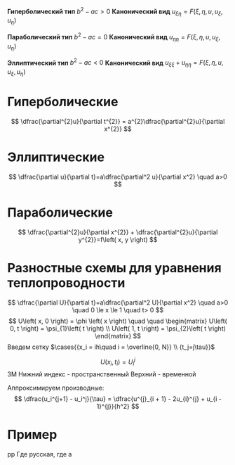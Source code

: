 **Гиперболический тип**
	$b^2-ac>0$
**Канонический вид**
	$u_{\xi\eta}=F(\xi,\eta, u, u_\xi, u_\eta)$

**Параболический тип**
	$b^2-ac=0$
**Канонический вид**
	$u_{\eta\eta}=F(\xi,\eta, u, u_\xi, u_\eta)$

**Эллиптический тип**
	$b^2-ac<0$
**Канонический вид**
	$u_{\xi\xi}+u_{\eta\eta}=F(\xi,\eta, u, u_\xi, u_\eta)$
# Гиперболические
$$
\dfrac{\partial^{2}u}{\partial t^{2}} = a^{2}\dfrac{\partial^{2}u}{\partial x^{2}}
$$
# Эллиптические
$$
\dfrac{\partial u}{\partial t}=a\dfrac{\partial^2 u}{\partial x^2} \quad a>0
$$
# Параболические
$$
\dfrac{\partial^{2}u}{\partial x^{2}} + \dfrac{\partial^{2}u}{\partial y^{2}}=f\left( x, y \right)
$$



# Разностные схемы для уравнения теплопроводности
$$
\dfrac{\partial U}{\partial t}=a\dfrac{\partial^2 U}{\partial x^2} \quad a>0 \quad 0 \le x \le 1 \quad t> 0
$$
$$
U\left( x, 0 \right) = \phi \left( x \right)  \quad  \quad \begin{matrix}
U\left( 0, t \right)  = \psi_{1}\left( t \right)    \\
U\left( 1, t \right) = \psi_{2}\left( t \right) 
\end{matrix}
$$
Введем сетку $\cases{{x_i = ih\quad i = \overline{0, N}} \\ {t_j=j\tau}}$ 

$$
U\left( x_{i}, t_{i} \right) = U^{j}_{i}
$$
3М
	Нижний индекс - пространственный
	Верхний - временной

Аппроксимируем производные:
$$
\dfrac{u_i^{j+1} - u_i^j}{\tau} = \dfrac{u^{j}_{i + 1} - 2u_{i}^{j} + u_{i - 1}^{j}}{h^2}
$$
# Пример
pр
Где русская, где а
